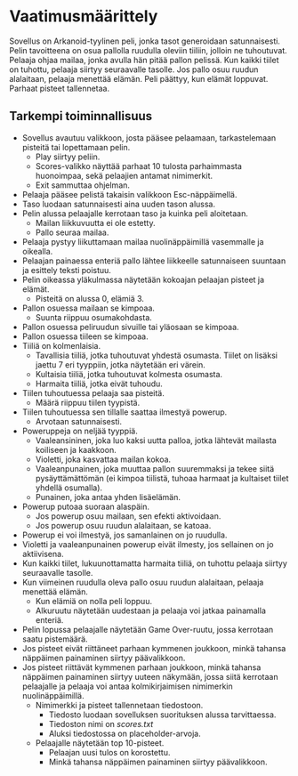 # Vaatimusmäärittely

Sovellus on Arkanoid-tyylinen peli, jonka tasot generoidaan satunnaisesti. Pelin tavoitteena on osua pallolla ruudulla oleviin tiiliin, jolloin ne tuhoutuvat. Pelaaja ohjaa mailaa, jonka avulla hän pitää pallon pelissä. 
Kun kaikki tiilet on tuhottu, pelaaja siirtyy seuraavalle tasolle. Jos pallo osuu ruudun alalaitaan, pelaaja menettää elämän. Peli päättyy, kun elämät loppuvat. Parhaat pisteet tallennetaa.

## Tarkempi toiminnallisuus

- Sovellus avautuu valikkoon, josta pääsee pelaamaan, tarkastelemaan pisteitä tai lopettamaan pelin.
	- Play siirtyy peliin.
	- Scores-valikko näyttää parhaat 10 tulosta parhaimmasta huonoimpaa, sekä pelaajien antamat nimimerkit.
	- Exit sammuttaa ohjelman.
- Pelaaja pääsee pelistä takaisin valikkoon Esc-näppäimellä.
- Taso luodaan satunnaisesti aina uuden tason alussa.
- Pelin alussa pelaajalle kerrotaan taso ja kuinka peli aloitetaan.
	- Mailan liikkuvuutta ei ole estetty.
	- Pallo seuraa mailaa.
- Pelaaja pystyy liikuttamaan mailaa nuolinäppäimillä vasemmalle ja oikealla.
- Pelaajan painaessa enteriä pallo lähtee liikkeelle satunnaiseen suuntaan ja esittely teksti poistuu.
- Pelin oikeassa yläkulmassa näytetään kokoajan pelaajan pisteet ja elämät.
	- Pisteitä on alussa 0, elämiä 3.
- Pallon osuessa mailaan se kimpoaa.
	- Suunta riippuu osumakohdasta.
- Pallon osuessa peliruudun sivuille tai yläosaan se kimpoaa.
- Pallon osuessa tiileen se kimpoaa.
- Tiiliä on kolmenlaisia.
	- Tavallisia tiiliä, jotka tuhoutuvat yhdestä osumasta. Tiilet on lisäksi jaettu 7 eri tyyppiin, jotka näytetään eri värein.
	- Kultaisia tiiliä, jotka tuhoutuvat kolmesta osumasta.
	- Harmaita tiiliä, jotka eivät tuhoudu.
- Tiilen tuhoutuessa pelaaja saa pisteitä.
	- Määrä riippuu tiilen tyypistä.
- Tiilen tuhoutuessa sen tillalle saattaa ilmestyä powerup.
	- Arvotaan satunnaisesti.
- Poweruppeja on neljää tyyppiä.
	- Vaaleansininen, joka luo kaksi uutta palloa, jotka lähtevät mailasta koiliseen ja kaakkoon.
	- Violetti, joka kasvattaa mailan kokoa.
	- Vaaleanpunainen, joka muuttaa pallon suuremmaksi ja tekee siitä pysäyttämättömän (ei kimpoa tiilistä, tuhoaa harmaat ja kultaiset tiilet yhdellä osumalla).
	- Punainen, joka antaa yhden lisäelämän.
- Powerup putoaa suoraan alaspäin.
	- Jos powerup osuu mailaan, sen efekti aktivoidaan.
	- Jos powerup osuu ruudun alalaitaan, se katoaa.
- Powerup ei voi ilmestyä, jos samanlainen on jo ruudulla.
- Violetti ja vaaleanpunainen powerup eivät ilmesty, jos sellainen on jo aktiivisena.
- Kun kaikki tiilet, lukuunottamatta harmaita tiiliä, on tuhottu pelaaja siirtyy seuraavalle tasolle.
- Kun viimeinen ruudulla oleva pallo osuu ruudun alalaitaan, pelaaja menettää elämän.
	- Kun elämiä on nolla peli loppuu.
	- Alkuruutu näytetään uudestaan ja pelaaja voi jatkaa painamalla enteriä.
- Pelin lopussa pelaajalle näytetään Game Over-ruutu, jossa kerrotaan saatu pistemäärä.
- Jos pisteet eivät riittäneet parhaan kymmenen joukkoon, minkä tahansa näppäimen painaminen siirtyy päävalikkoon.
- Jos pisteet riittävät kymmenen parhaan joukkoon, minkä tahansa näppäimen painaminen siirtyy uuteen näkymään, jossa siitä kerrotaan pelaajalle ja pelaaja voi antaa kolmikirjaimisen nimimerkin nuolinäppäimillä.
	- Nimimerkki ja pisteet tallennetaan tiedostoon.
		- Tiedosto luodaan sovelluksen suorituksen alussa tarvittaessa.
		- Tiedoston nimi on _scores.txt_
		- Aluksi tiedostossa on placeholder-arvoja.
	- Pelaajalle näytetään top 10-pisteet.
		- Pelaajan uusi tulos on korostettu.
		- Minkä tahansa näppäimen painaminen siirtyy päävalikkoon.
